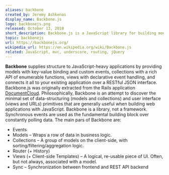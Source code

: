 ```yaml
---
aliases: backbone
created_by: Jeremy Ashkenas
display_name: Backbone.js
logo: backbonejs.png
released: October 13, 2010
short_description: Backbone.js is a JavaScript library for building modern web apps and services.
topic: backbonejs
url: https://backbonejs.org/
wikipedia_url: https://en.wikipedia.org/wiki/Backbone.js
related: JavaScript, mvc, underscore, routing, jQuery
---
```

**Backbone** supplies structure to JavaScript-heavy applications by providing models with key-value binding and custom events, collections with a rich API of enumerable functions, views with declarative event handling, and connects it all to your existing application over a RESTful JSON interface. Backbone.js was originally extracted from the Rails application [DocumentCloud](http://www.documentcloud.org/). Philosophically, Backbone is an attempt to discover the minimal set of data-structuring (models and collections) and user interface (views and URLs) primitives that are generally useful when building web applications with JavaScript. Backbone is a library, not a framework. Synchronous events are used as the fundamental building block over constantly polling data. The main pars of Backbone are:
* Events
* Models – Wraps a row of data in business logic. 
* Collections – A group of models on the client-side, with sorting/filtering/aggregation logic. 
* Router (+ History)
* Views (+ Client-side Templates) – A logical, re-usable piece of UI. Often, but not always, associated with a model.
* Sync – Synchronization between frontend and REST API backend 
